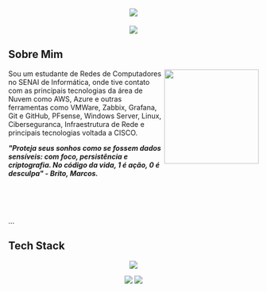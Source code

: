 <h1 align="center">
  <img src="https://capsule-render.vercel.app/api?type=rounded&height=200&color=8B0000&text=Marcos%20Brito🎲&section=header&reversal=false">
</h1>
<p align="center">
  <img src="https://readme-typing-svg.herokuapp.com?font=Outfit&size=32&duration=6000&pause=1000&color=FF1111&width=435&lines=Cybersecurity+Red+Team+%7C+ADS">
</p>

## Sobre Mim

<img align="right" height="190" src="https://cdn.pixabay.com/animation/2024/04/14/02/43/02-43-38-360_512.gif">

Sou um estudante de Redes de Computadores no SENAI de Informática, onde tive contato com as principais tecnologias da área de Nuvem como AWS, Azure e outras ferramentas como VMWare, Zabbix, Grafana, Git e GitHub, PFsense, Windows Server, Linux, Ciberseguranca, Infraestrutura de Rede e principais tecnologias voltada a CISCO. 

_**"Proteja seus sonhos como se fossem dados sensíveis: com foco, persistência e criptografia. No código da vida, 1 é ação, 0 é desculpa" - Brito, Marcos.**_

<br>
<br>
<br>

...

## Tech Stack

<p align="center">
  <img src="https://skillicons.dev/icons?i=arduino,autocad,aws,azure,c,github,grafana,linux,nginx,">
</p>
<p align="center">
  <img src="https://img.shields.io/badge/MariaDB-003545?style=for-the-badge&logo=mariadb&logoColor=white">
  <img src="https://img.shields.io/badge/Debian-D70A53?style=for-the-badge&logo=debian&logoColor=white">
<p/>
